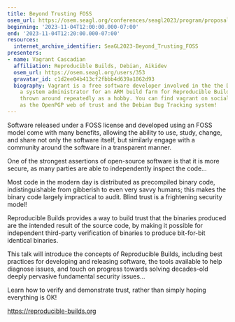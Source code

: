 ```yaml
---
title: Beyond Trusting FOSS
osem_url: https://osem.seagl.org/conferences/seagl2023/program/proposals/939
beginning: '2023-11-04T12:00:00.000-07:00'
end: '2023-11-04T12:20:00.000-07:00'
resources:
  internet_archive_identifier: SeaGL2023-Beyond_Trusting_FOSS
presenters:
- name: Vagrant Cascadian
  affiliation: Reproducible Builds, Debian, Aikidev
  osem_url: https://osem.seagl.org/users/353
  gravatar_id: c1d2ee04b413cf2fbbb4d639a1862d93
  biography: Vagrant is a free software developer involved in the the Debian project,
    a system administrator for an ARM build farm for Reproducible Builds, and gets
    thrown around repeatedly as a hobby. You can find vagrant on social networks such
    as the OpenPGP web of trust and the Debian Bug Tracking system!
---
```


Software released under a FOSS license and developed using an
FOSS model come with many benefits, allowing the ability to
use, study, change, and share not only the software itself, but
similarly engage with a community around the software in a transparent
manner.

One of the strongest assertions of open-source software is that it is more
secure, as many parties are able to independently inspect the code...

Most code in the modern day is distributed as precompiled binary code,
indistinguishable from gibberish to even very savvy humans; this makes
the binary code largely impractical to audit. Blind trust is a
frightening security model!

Reproducible Builds provides a way to build trust that the binaries
produced are the intended result of the source code, by making it
possible for independent third-party verification of binaries to
produce bit-for-bit identical binaries.

This talk will introduce the concepts of Reproducible Builds,
including best practices for developing and releasing software, the
tools available to help diagnose issues, and touch on progress towards
solving decades-old deeply pervasive fundamental security issues...

Learn how to verify and demonstrate trust, rather than simply hoping everything is OK!

<https://reproducible-builds.org>
